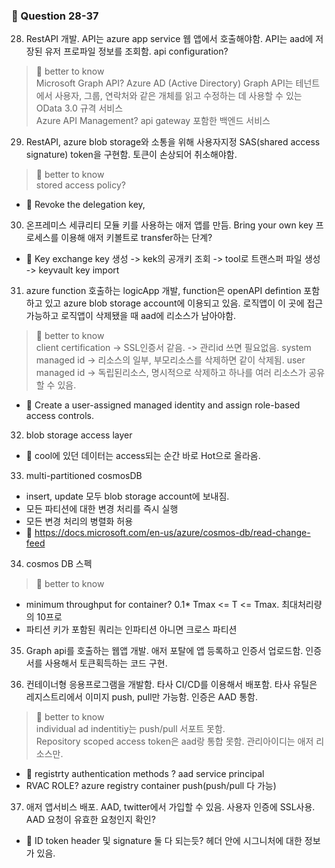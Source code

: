 ### 💯 Question 28-37

28. RestAPI 개발. API는 azure app service 웹 앱에서 호출해야함. API는 aad에 저장된 유저 프로파일 정보를 조회함. api configuration?
> 🔖 better to know     
Microsoft Graph API? Azure AD (Active Directory) Graph API는 테넌트에서 사용자, 그룹, 연락처와 같은 개체를 읽고 수정하는 데 사용할 수 있는 OData 3.0 규격 서비스  
Azure API Management? api gateway 포함한 백엔드 서비스

29. RestAPI, azure blob storage와 소통을 위해 사용자지정 SAS(shared access signature) token을 구현함. 토큰이 손상되어 취소해야함.
> 🔖 better to know     
stored access policy? 
- 🔔 Revoke the delegation key,  

30. 온프레미스 세큐리티 모듈 키를 사용하는 애저 앱를 만듬. Bring your own key 프로세스를 이용해 애저 키볼트로 transfer하는 단계? 
- 🔔 Key exchange key 생성 -> kek의 공개키 조회 -> tool로 트랜스퍼 파일 생성 -> keyvault key import

31. azure function 호출하는 logicApp 개발, function은 openAPI defintion 포함하고 있고 azure blob storage account에 이용되고 있음. 로직앱이 이 곳에 접근가능하고 로직앱이 삭제됐을 때 aad에 리소스가 남아야함.
> 🔖 better to know     
client certification -> SSL인증서 같음. -> 관리id 쓰면 필요없음.
system managed id -> 리소스의 일부, 부모리소스를 삭제하면 같이 삭제됨.
user managed id -> 독립된리소스, 명시적으로 삭제하고 하나를 여러 리소스가 공유할 수 있음.
- 🔔 Create a user-assigned managed identity and assign role-based access controls.

32. blob storage access layer
- 🔔 cool에 있던 데이터는 access되는 순간 바로 Hot으로 올라옴.

33. multi-partitioned cosmosDB
 - insert, update 모두 blob storage account에 보내짐.
 - 모든 파티션에 대한 변경 처리를 즉시 실행
 - 모든 변경 처리의 병렬화 허용
- 🔔 https://docs.microsoft.com/en-us/azure/cosmos-db/read-change-feed

34. cosmos DB 스펙
> 🔖 better to know     
- minimum throughput for container? 0.1* Tmax <= T <=
Tmax. 최대처리량의 10프로
- 파티션 키가 포함된 쿼리는 인파티션 아니면 크로스 파티션

35. Graph api를 호출하는 웹앱 개발. 애저 포탈에 앱 등록하고 인증서 업로드함. 인증서를 사용해서 토큰획득하는 코드 구현.

36. 컨테이너형 응용프로그램을 개발함. 타사 CI/CD를 이용해서 배포함. 타사 유틸은 레지스트리에서 이미지 push, pull만 가능함. 인증은 AAD 통함. 
> 🔖 better to know     
individual ad indentitiy는 push/pull 서포트 못함.  
Repository scoped access token은 aad랑 통합 못함.
관리아이디는 애저 리소스만.
- 🔔 registrty authentication methods ? aad service principal
- RVAC ROLE? azure registry container push(push/pull 다 가능)

37. 애저 앱서비스 배포. AAD, twitter에서 가입할 수 있음. 사용자 인증에 SSL사용. AAD 요청이 유효한 요청인지 확인?
- 🔔 ID token header 및 signature 둘 다 되는듯? 헤더 안에 시그니처에 대한 정보가 있음.

